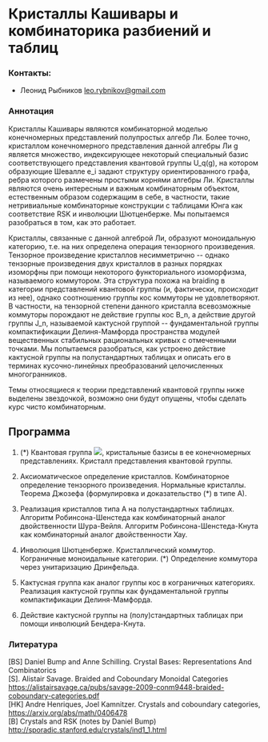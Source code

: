 # Кристаллы Кашивары и комбинаторика разбиений и таблиц

### Контакты:
* Леонид Рыбников leo.rybnikov@gmail.com

### Аннотация
Кристаллы Кашивары являются комбинаторной моделью конечномерных представлений полупростых алгебр Ли. Более точно, кристаллом конечномерного представления данной алгебры Ли g является множество, индексирующее некоторый специальный базис соответствующего представления квантовой группы U_q(g), на котором образующие Шевалле e_i задают структуру ориентированного графа, ребра которого размечены простыми корнями алгебры Ли. Кристаллы являются очень интересным и важным комбинаторным объектом, естественным образом содержащим в себе, в частности, такие нетривиальные комбинаторные конструкции с таблицами Юнга как соответствие RSK и инволюции Шютценберже. Мы попытаемся разобраться в том, как это работает.

Кристаллы, связанные с данной алгеброй Ли, образуют моноидальную категорию, т.е. на них определена операция тензорного произведения. Тензорное произведение кристаллов несимметрично -- однако тензорные произведения двух кристаллов в разных порядках изоморфны при помощи некоторого функториального изоморфизма, называемого коммутором. Эта структура похожа на braiding в категории представлений квантовой группы (и, фактически, происходит из нее), однако соотношению группы кос коммуторы не удовлетворяют. В частности, на тензорной степени данного кристалла всевозможные коммуторы порождают не действие группы кос B_n, а действие другой группы J_n, называемой кактусной группой -- фундаментальной группы компактификации Делиня-Мамфорда пространства модулей вещественных стабильных рациональных кривых с отмеченными точками. Мы попытаемся разобраться, как устроено действие кактусной группы на полустандартных таблицах и описать его в терминах кусочно-линейных преобразований целочисленных многогранников.

Темы относящиеся к теории представлений квантовой группы ниже выделены звездочкой, возможно они будут опущены, чтобы сделать курс чисто комбинаторным.

## Программа

1. (*) Квантовая группа <img src="https://render.githubusercontent.com/render/math?math=U_q(\mathfrak{g})">, кристальные базисы в ее конечномерных представлениях. Кристалл представления квантовой группы.

2. Аксиоматическое определение кристаллов. Комбинаторное определение тензорного произведения. Нормальные кристаллы. Теорема Джозефа (формулировка и доказательство (*) в типе А). 

3. Реализация кристаллов типа А на полустандартных таблицах. Алгоритм Робинсона-Шенстеда как комбинаторный аналог двойственности Шура-Вейля. Алгоритм Робинсона-Шенстеда-Кнута как комбинаторный аналог двойственности Хау.

4. Инволюция Шютценберже. Кристаллический коммутор. Кограничные моноидальные категории. (*) Определение коммутора через унитаризацию Дринфельда.

5. Кактусная группа как аналог группы кос в кограничных категориях. Реализация кактусной группы как фундаментальной группы компактификации Делиня-Мамфорда.

6. Действие кактусной группы на (полу)стандартных таблицах при помощи инволюций Бендера-Кнута.

### Литература
[BS] Daniel Bump and Anne Schilling. Crystal Bases: Representations And Combinatorics   
[S]. Alistair Savage. Braided and Coboundary Monoidal Categories <https://alistairsavage.ca/pubs/savage-2009-conm9448-braided-coboundary-categories.pdf>  
[HK] Andre Henriques, Joel Kamnitzer. Crystals and coboundary categories, <https://arxiv.org/abs/math/0406478>  
[B] Crystals and RSK (notes by Daniel Bump) <http://sporadic.stanford.edu/crystals/ind1_1.html> 
